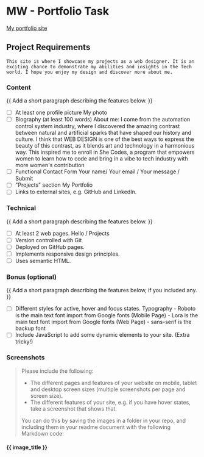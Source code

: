 # MW - Portfolio Task
[My portfolio site](https://nsc287.github.io/)

## Project Requirements
    This site is where I showcase my projects as a web designer. It is an exciting chance to demonstrate my abilities and insights in the Tech world. I hope you enjoy my design and discover more about me.

### Content
{{ Add a short paragraph describing the features below. }}
- [ ] At least one profile picture
        My photo
- [ ] Biography (at least 100 words)
        About me: I come from the automation control system industry, where I discovered the amazing contrast between natural and artificial sparks that have shaped our history and culture. I think that WEB DESIGN is one of the best ways to express the beauty of this contrast, as it blends art and technology in a harmonious way. This inspired me to enroll in She Codes, a program that empowers women to learn how to code and bring in a vibe to tech industry with more women's contribution 
- [ ] Functional Contact Form
        Your name/ Your email / Your message / Submit
- [ ] "Projects" section
        My Portfolio
- [ ] Links to external sites, e.g. GitHub and LinkedIn.

### Technical
{{ Add a short paragraph describing the features below. }}
- [ ] At least 2 web pages.
        Hello / Projects
- [ ] Version controlled with Git
- [ ] Deployed on GitHub pages.
- [ ] Implements responsive design principles.
- [ ] Uses semantic HTML.
### Bonus (optional)
{{ Add a short paragraph describing the features below, if you included any. }}
- [ ] Different styles for active, hover and focus states.
        Typography
        - Roboto is the main text font import from Google fonts (Mobile Page)
        - Lora is the main text font import from Google fonts (Web Page)
        - sans-serif is the backup font
- [ ] Include JavaScript to add some dynamic elements to your site. (Extra
tricky!)
### Screenshots
> Please include the following:
> - The different pages and features of your website on mobile, tablet and
desktop screen sizes (multiple screenshots per page and screen size).
> - The different features of your site, e.g. if you have hover states, take a
screenshot that shows that.
>
> You can do this by saving the images in a folder in your repo, and including
them in your readme document with the following Markdown code:
#### {{ image_title }}